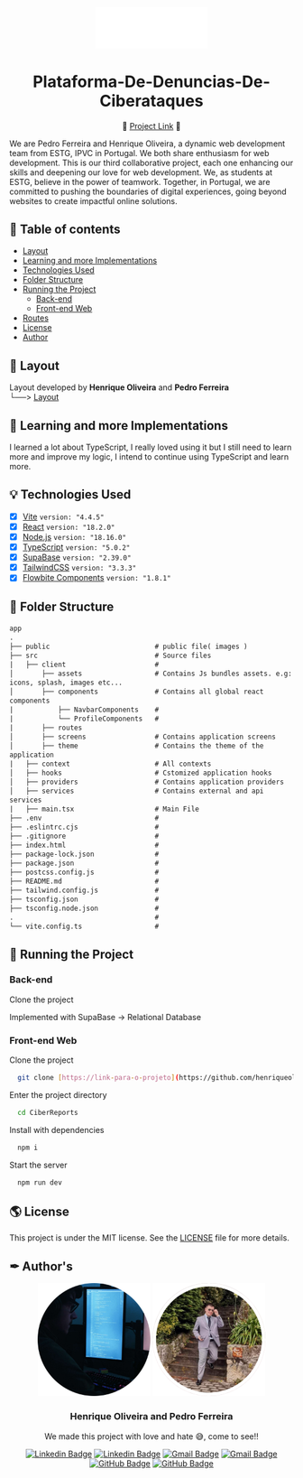 <p align="center">
  <img width="200px" alt="Project Logo" title="Project Title Logo" src="https://github.com/henriqueolivgp/Plataforma-De-Denuncias-De-Ciberataques/blob/main/CiberReports/public/CRWhite.png" />
  
  <h1 align="center">Plataforma-De-Denuncias-De-Ciberataques</h1>

  <p align="center">
    🔗 <a href="https://app.visily.ai/projects/9dc5e6b0-76df-436c-8658-478c3c9da366/boards/550049" target="_blank">Project Link</a> 🔗
  </p>  
  
  We are Pedro Ferreira and Henrique Oliveira, a dynamic web development team from ESTG, IPVC in Portugal. We both share enthusiasm for web development. This is our third collaborative project, each one enhancing our skills and deepening our love for web development. We, as students at ESTG, believe in the power of teamwork. Together, in Portugal, we are committed to pushing the boundaries of digital experiences, going beyond websites to create impactful online solutions.
</p>

## 🧭 Table of contents

<!-- [Implementation Video](#-implementation-video)-->
- [Layout](#-layout)
- [Learning and more Implementations](#-learning-and-more-implementations)
- [Technologies Used](#-technologies-used)
- [Folder Structure](#-folder-structure)
- [Running the Project](#-running-the-project)
  - [Back-end](#back-end)
  - [Front-end Web](#front-end-web)
- [Routes](-routes)
- [License](#-license)
- [Author](#-author)

<!-- 
## 🎥 Implementation Video

In the GitHub edit, drag the video that it already puts on github itself.
-->

## 🎨 Layout

Layout developed by **Henrique Oliveira** and **Pedro Ferreira**<br>
└──> [Layout](https://app.visily.ai/projects/9dc5e6b0-76df-436c-8658-478c3c9da366/boards/550049)

## 👏 Learning and more Implementations

I learned a lot about TypeScript, I really loved using it but I still need to learn more and improve my logic, I intend to continue using TypeScript and learn more.

## 💡 Technologies Used

- [x] [Vite](https://vitejs.dev/)  ```version: "4.4.5"```
- [x] [React](https://reactjs.org/)  ```version: "18.2.0"```
- [x] [Node.js](https://nodejs.org/en/)  ```version: "18.16.0"```
- [x] [TypeScript](https://www.typescriptlang.org/)  ```version: "5.0.2"```
- [x] [SupaBase](https://supabase.com/)  ```version: "2.39.0"```
- [x] [TailwindCSS](https://tailwindcss.com/docs/installation)  ```version: "3.3.3"```
- [x] [Flowbite Components](https://flowbite.com/docs/getting-started/introduction/)  ```version: "1.8.1"```

## 📂 Folder Structure

```plainText
app
.                       
├── public                          # public file( images )
├── src                             # Source files
|   ├── client                      #  
│       ├── assets                  # Contains Js bundles assets. e.g: icons, splash, images etc...
│       ├── components              # Contains all global react components
|           ├── NavbarComponents    #
|           └── ProfileComponents   #
|       ├── routes
│       ├── screens                 # Contains application screens
│       ├── theme                   # Contains the theme of the application
|   ├── context                     # All contexts
│   ├── hooks                       # Cstomized application hooks
│   ├── providers                   # Contains application providers
│   ├── services                    # Contains external and api services
|   ├── main.tsx                    # Main File
├── .env                            #
├── .eslintrc.cjs                   #
├── .gitignore                      #
├── index.html                      #
├── package-lock.json               #
├── package.json                    #
├── postcss.config.js               #
├── README.md                       #
├── tailwind.config.js              #
├── tsconfig.json                   #
├── tsconfig.node.json              #         
.                                   #
└── vite.config.ts                  #
```

## 🚀 Running the Project

### Back-end

Clone the project

Implemented with SupaBase -> Relational Database 

### Front-end Web

Clone the project

```bash
  git clone [https://link-para-o-projeto](https://github.com/henriqueolivgp/Plataforma-De-Denuncias-De-Ciberataques.git)
```

Enter the project directory

```bash
  cd CiberReports
```

Install with dependencies

```bash
  npm i
```

Start the server

```bash
  npm run dev
```

## 🌎 License

This project is under the MIT license. See the [LICENSE](https://github.com/henriqueolivgp/Plataforma-De-Denuncias-De-Ciberataques/blob/main/LICENSE) file for more details.

## ✒ Author's

<p align="center">
  <img width="200px" alt="Henrique Oliveira" title="Author Henrique Oliveira" src="https://github.com/henriqueolivgp/Plataforma-De-Denuncias-De-Ciberataques/blob/main/CiberReports/src/client/assets/HenryDev.png" />
  <img width="200px" alt="Pedro Ferreira" title="Author Pedro Ferreira" src="https://github.com/henriqueolivgp/Plataforma-De-Denuncias-De-Ciberataques/blob/main/CiberReports/src/client/assets/PedroF.png" />

  <h3 align="center">Henrique Oliveira and Pedro Ferreira</h3>
  
  <p align="center">  
    We made this project with love and hate 😅, come to see!!
  </p>
</p>  
  
<div align="center">

[![Linkedin Badge](https://img.shields.io/badge/-LinkedIn(HenriqueOliveira)-1f6feb?style=flat-square&logo=Linkedin&logoColor=white&link=https://www.linkedin.com/in/henrique-oliveira-gp)](https://www.linkedin.com/in/henrique-oliveira-gp)
[![Linkedin Badge](https://img.shields.io/badge/-LinkedIn(PedroFerreira)-1f6feb?style=flat-square&logo=Linkedin&logoColor=white&link=https://www.linkedin.com/in/henrique-oliveira-gp)](https://www.linkedin.com/in/henrique-oliveira-gp) 
[![Gmail Badge](https://img.shields.io/badge/-HenriqueOliveira-1f6feb?style=flat-square&logo=Gmail&logoColor=white&link=mailto:henriqueoliveira.g.p)](mailto:henriqueoliveira.g.p@gmail.com)
[![Gmail Badge](https://img.shields.io/badge/-PedroFerreira-1f6feb?style=flat-square&logo=Gmail&logoColor=white&link=mailto:metanolpedro)](mailto:metanolpedro@gmail.com)
[![GitHub Badge](https://img.shields.io/badge/-GitHub-1f6feb?style=flat-square&logo=GitHub&logoColor=white&link=https://github.com/henriqueolivgp)](https://github.com/henriqueolivgp)
[![GitHub Badge](https://img.shields.io/badge/-GitHub-1f6feb?style=flat-square&logo=GitHub&logoColor=white&link=https://github.com/pedrof04)](https://github.com/pedrof04)

</div>  
  
 
